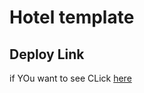 # Hotel template
 ## Deploy Link

if YOu want to see CLick [here](https://mr-mohammadi-sab.github.io/Hotel-template/)